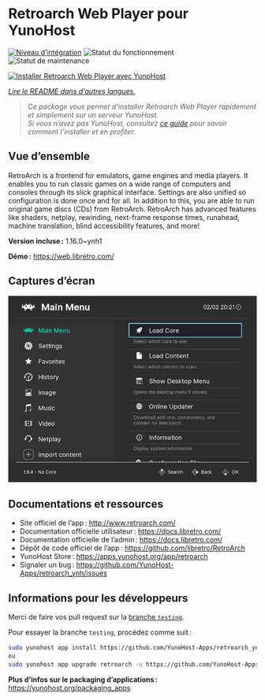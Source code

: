 <!--
Nota bene : ce README est automatiquement généré par <https://github.com/YunoHost/apps/tree/master/tools/readme_generator>
Il NE doit PAS être modifié à la main.
-->

# Retroarch Web Player pour YunoHost

[![Niveau d’intégration](https://dash.yunohost.org/integration/retroarch.svg)](https://dash.yunohost.org/appci/app/retroarch) ![Statut du fonctionnement](https://ci-apps.yunohost.org/ci/badges/retroarch.status.svg) ![Statut de maintenance](https://ci-apps.yunohost.org/ci/badges/retroarch.maintain.svg)

[![Installer Retroarch Web Player avec YunoHost](https://install-app.yunohost.org/install-with-yunohost.svg)](https://install-app.yunohost.org/?app=retroarch)

*[Lire le README dans d'autres langues.](./ALL_README.md)*

> *Ce package vous permet d’installer Retroarch Web Player rapidement et simplement sur un serveur YunoHost.*  
> *Si vous n’avez pas YunoHost, consultez [ce guide](https://yunohost.org/install) pour savoir comment l’installer et en profiter.*

## Vue d’ensemble

RetroArch is a frontend for emulators, game engines and media players.
It enables you to run classic games on a wide range of computers and consoles through its slick graphical interface. Settings are also unified so configuration is done once and for all.
In addition to this, you are able to run original game discs (CDs) from RetroArch.
RetroArch has advanced features like shaders, netplay, rewinding, next-frame response times, runahead, machine translation, blind accessibility features, and more!


**Version incluse :** 1.16.0~ynh1

**Démo :** <https://web.libretro.com/>

## Captures d’écran

![Capture d’écran de Retroarch Web Player](./doc/screenshots/ozone-main-menu.jpg)

## Documentations et ressources

- Site officiel de l’app : <http://www.retroarch.com/>
- Documentation officielle utilisateur : <https://docs.libretro.com/>
- Documentation officielle de l’admin : <https://docs.libretro.com/>
- Dépôt de code officiel de l’app : <https://github.com/libretro/RetroArch>
- YunoHost Store : <https://apps.yunohost.org/app/retroarch>
- Signaler un bug : <https://github.com/YunoHost-Apps/retroarch_ynh/issues>

## Informations pour les développeurs

Merci de faire vos pull request sur la [branche `testing`](https://github.com/YunoHost-Apps/retroarch_ynh/tree/testing).

Pour essayer la branche `testing`, procédez comme suit :

```bash
sudo yunohost app install https://github.com/YunoHost-Apps/retroarch_ynh/tree/testing --debug
ou
sudo yunohost app upgrade retroarch -u https://github.com/YunoHost-Apps/retroarch_ynh/tree/testing --debug
```

**Plus d’infos sur le packaging d’applications :** <https://yunohost.org/packaging_apps>
